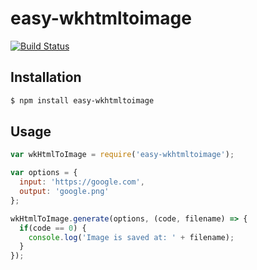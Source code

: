 # easy-wkhtmltoimage

[![Build Status](https://travis-ci.org/uschmann/easy-wkhtmltoimage.svg?branch=master)](https://travis-ci.org/uschmann/easy-wkhtmltoimage)

## Installation
```bash
$ npm install easy-wkhtmltoimage
```

## Usage
```javascript
var wkHtmlToImage = require('easy-wkhtmltoimage');

var options = {
  input: 'https://google.com',
  output: 'google.png'
};

wkHtmlToImage.generate(options, (code, filename) => {
  if(code == 0) {
    console.log('Image is saved at: ' + filename);
  }
});
```
